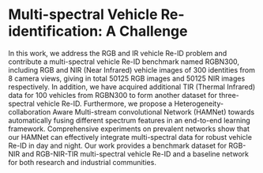 # Multi-spectral Vehicle Re-identification: A Challenge
In this work, we address the RGB and IR vehicle Re-ID problem and contribute a multi-spectral vehicle Re-ID benchmark named RGBN300, including RGB and NIR (Near Infrared) vehicle images of 300 identities from 8 camera views, giving in total 50125 RGB images and 50125 NIR images respectively. In addition, we have acquired additional TIR (Thermal Infrared) data for 100 vehicles from RGBN300 to form another dataset for three-spectral vehicle Re-ID. Furthermore, we propose a Heterogeneity-collaboration Aware Multi-stream convolutional Network (HAMNet) towards automatically fusing different spectrum features in an end-to-end learning framework. Comprehensive experiments on prevalent networks show that our HAMNet can effectively integrate multi-spectral data for robust vehicle Re-ID in day and night. Our work provides a benchmark dataset for RGB-NIR and RGB-NIR-TIR multi-spectral vehicle Re-ID and a baseline network for both research and industrial communities. 
